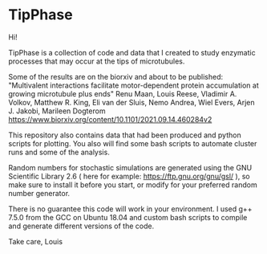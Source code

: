 # TipPhase

Hi!

TipPhase is a collection of code and data that I created to study enzymatic processes that may occur at the tips of microtubules.

Some of the results are on the biorxiv and about to be published:
"Multivalent interactions facilitate motor-dependent protein accumulation at growing microtubule plus ends"
Renu Maan, Louis Reese, Vladimir A. Volkov, Matthew R. King, Eli van der Sluis, Nemo Andrea, Wiel Evers, Arjen J. Jakobi, Marileen Dogterom
https://www.biorxiv.org/content/10.1101/2021.09.14.460284v2

This repository also contains data that had been produced and python scripts for plotting. 
You also will find some bash scripts to automate cluster runs and some of the analysis. 

Random numbers for stochastic simulations are generated using the GNU Scientific Library 2.6 ( here for example: https://ftp.gnu.org/gnu/gsl/ ), so make sure to install it before you start, or modify for your preferred random number generator.

There is no guarantee this code will work in your environment. I used g++ 7.5.0 from the GCC on Ubuntu 18.04 and custom bash scripts to compile and generate different versions of the code.

Take care,
Louis






